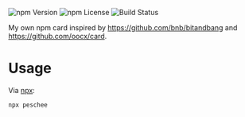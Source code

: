 ![npm Version](https://img.shields.io/npm/v/peschee.svg?style=flat-square) 
![npm License](https://img.shields.io/npm/l/peschee.svg?style=flat-square)
![Build Status](https://img.shields.io/github/workflow/status/peschee/card/Main%20Workflow?style=flat-square)

My own npm card inspired by https://github.com/bnb/bitandbang and https://github.com/oocx/card.

# Usage

Via [npx]:

```
npx peschee
```

[npx]: https://www.npmjs.com/package/npx
